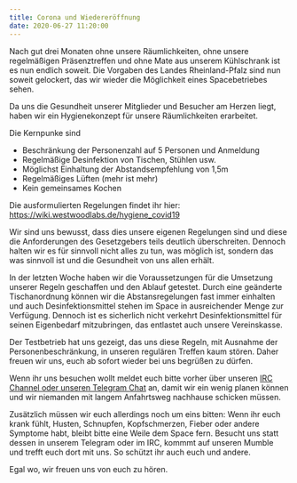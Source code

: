 ```yaml
---
title: Corona und Wiedereröffnung
date: 2020-06-27 11:20:00
---
```


Nach gut drei Monaten ohne unsere Räumlichkeiten, ohne unsere regelmäßigen Präsenztreffen und ohne Mate aus unserem Kühlschrank ist es nun endlich soweit. Die Vorgaben des Landes Rheinland-Pfalz sind nun soweit gelockert, das wir wieder die Möglichkeit eines Spacebetriebes sehen. 

Da uns die Gesundheit unserer Mitglieder und Besucher am Herzen liegt, haben wir ein Hygienekonzept für unsere Räumlichkeiten erarbeitet. 

Die Kernpunke sind
* Beschränkung der Personenzahl auf 5 Personen und Anmeldung
* Regelmäßige Desinfektion von Tischen, Stühlen usw. 
* Möglichst Einhaltung der Abstandsempfehlung von 1,5m
* Regelmäßiges Lüften (mehr ist mehr) 
* Kein gemeinsames Kochen

Die ausformulierten Regelungen findet ihr hier: 
https://wiki.westwoodlabs.de/hygiene_covid19

Wir sind uns bewusst, dass dies unsere eigenen Regelungen sind und diese die Anforderungen des Gesetzgebers teils deutlich überschreiten. Dennoch halten wir es für sinnvoll nicht alles zu tun, was möglich ist, sondern das was sinnvoll ist und die Gesundheit von uns allen erhält. 

In der letzten Woche haben wir die Voraussetzungen für die Umsetzung unserer Regeln geschaffen und den Ablauf getestet. Durch eine geänderte Tischanordnung können wir die Abstansregelungen fast immer einhalten und auch Desinfektionsmittel stehen im Space in ausreichender Menge zur Verfügung. Dennoch ist es sicherlich nicht verkehrt Desinfektionsmittel für seinen Eigenbedarf mitzubringen, das entlastet auch unsere Vereinskasse. 

Der Testbetrieb hat uns gezeigt, das uns diese Regeln, mit Ausnahme der Personenbeschränkung, in unseren regulären Treffen kaum stören. Daher freuen wir uns, euch ab sofort wieder bei uns begrüßen zu dürfen.

Wenn ihr uns besuchen wollt meldet euch bitte vorher über unseren [IRC Channel oder unseren Telegram Chat](/contact/) an, damit wir ein wenig planen können und wir niemanden mit langem Anfahrtsweg nachhause schicken müssen.

Zusätzlich müssen wir euch allerdings noch um eins bitten: Wenn ihr euch krank fühlt, Husten, Schnupfen, Kopfschmerzen, Fieber oder andere Symptome habt, bleibt bitte eine Weile dem Space fern. Besucht uns statt dessen in unserem Telegram oder im IRC, kommmt auf unseren Mumble und trefft euch dort mit uns. So schützt ihr auch euch und andere.

Egal wo, wir freuen uns von euch zu hören. 



